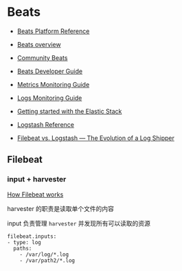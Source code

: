 # Beats

* [Beats Platform Reference](https://www.elastic.co/guide/en/beats/libbeat/master/index.html)
* [Beats overview](https://www.elastic.co/guide/en/beats/libbeat/master/beats-reference.html)

* [Community Beats](https://www.elastic.co/guide/en/beats/libbeat/current/community-beats.html)
* [Beats Developer Guide](https://www.elastic.co/guide/en/beats/devguide/7.5/index.html)

* [Metrics Monitoring Guide](https://www.elastic.co/guide/en/metrics/guide/7.5/index.html)
* [Logs Monitoring Guide](https://www.elastic.co/guide/en/logs/guide/7.5/index.html)

* [Getting started with the Elastic Stack](https://www.elastic.co/guide/en/elastic-stack-get-started/6.8/index.html)

* [Logstash Reference](https://www.elastic.co/guide/en/logstash/master/index.html)

* [Filebeat vs. Logstash — The Evolution of a Log Shipper](https://logz.io/blog/filebeat-vs-logstash/)

## Filebeat

### input + harvester

[How Filebeat works](https://www.elastic.co/guide/en/beats/filebeat/6.8/how-filebeat-works.html)

harvester 的职责是读取单个文件的内容

input 负责管理 `harvester` 并发现所有可以读取的资源

```
filebeat.inputs:
- type: log
  paths:
    - /var/log/*.log
    - /var/path2/*.log
```
